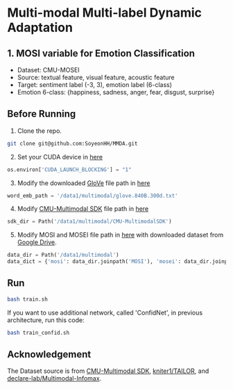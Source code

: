 # Multi-modal Multi-label Dynamic Adaptation

## 1. MOSI variable for Emotion Classification

* Dataset: CMU-MOSEI
* Source: textual feature, visual feature, acoustic feature
* Target: sentiment label (-3, 3), emotion label (6-class)
* Emotion 6-class: ​​​​{​​​​​happiness, sadness, anger, fear, disgust, surprise}

## Before Running

1. Clone the repo.

```bash
git clone git@github.com:SoyeonHH/MMDA.git
```

2. Set your CUDA device in [here](https://github.com/SoyeonHH/MMDA/blob/43b677d810ee3a2285799dd5af185df62182fa85/src/config.py#L11)

```python
os.environ['CUDA_LAUNCH_BLOCKING'] = "1"
```

3. Modify the downloaded [GloVe](https://nlp.stanford.edu/projects/glove/) file path in [here](https://github.com/SoyeonHH/MMDA/blob/43b677d810ee3a2285799dd5af185df62182fa85/src/config.py#L15)

```python
word_emb_path = '/data1/multimodal/glove.840B.300d.txt'
```

4. Modify [CMU-Multimodal SDK](https://github.com/ecfm/CMU-MultimodalSDK) file path in [here](https://github.com/SoyeonHH/MMDA/blob/43b677d810ee3a2285799dd5af185df62182fa85/src/config.py#L21)

```python
sdk_dir = Path('/data1/multimodal/CMU-MultimodalSDK')
```

5. Modify MOSI and MOSEI file path in [here](https://github.com/SoyeonHH/MMDA/blob/43b677d810ee3a2285799dd5af185df62182fa85/src/config.py#L22) with downloaded dataset from [Google Drive](https://drive.google.com/drive/folders/1djN_EkrwoRLUt7Vq_QfNZgCl_24wBiIK).

```python
data_dir = Path('/data1/multimodal')
data_dict = {'mosi': data_dir.joinpath('MOSI'), 'mosei': data_dir.joinpath('MOSEI')}
```


## Run

```bash
bash train.sh
```

If you want to use additional network, called 'ConfidNet', in previous architecture, run this code:

```bash
bash train_confid.sh
```

## Acknowledgement

The Dataset source is from [CMU-Multimodal SDK](https://github.com/ecfm/CMU-MultimodalSDK), [kniter1/TAILOR](https://github.com/kniter1/TAILOR), and [declare-lab/Multimodal-Infomax](https://github.com/declare-lab/Multimodal-Infomax).
